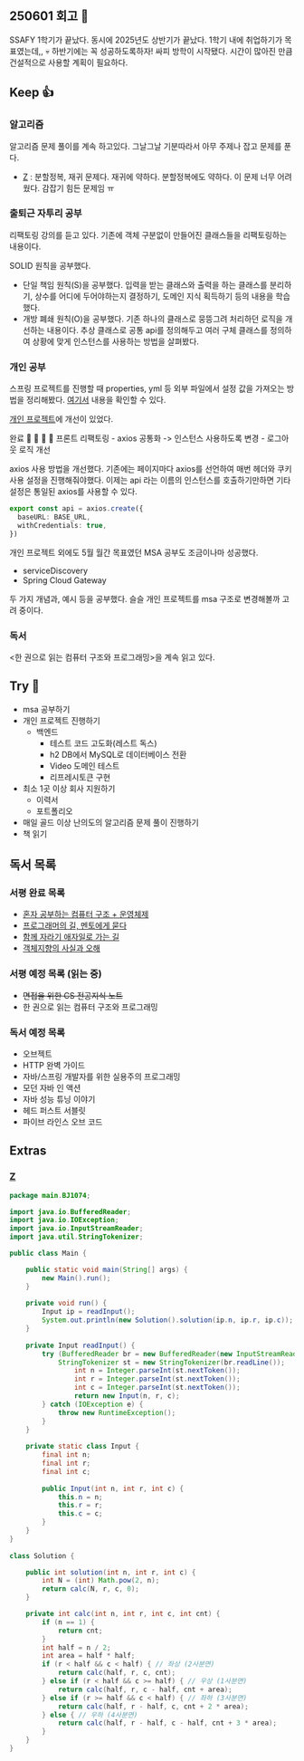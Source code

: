 ## 250601 회고 💬
SSAFY 1학기가 끝났다. 동시에 2025년도 상반기가 끝났다. 1학기 내에 취업하기가 목표였는데,, 💀 하반기에는 꼭 성공하도록하자! 싸피 방학이 시작됐다. 시간이 많아진 만큼 건설적으로 사용할 계획이 필요하다.

## Keep 👍
### 알고리즘
알고리즘 문제 풀이를 계속 하고있다. 그날그날 기분따라서 아무 주제나 잡고 문제를 푼다.
- [Z](https://www.acmicpc.net/problem/1074) : 분할정복, 재귀 문제다. 재귀에 약하다. 분할정복에도 약하다. 이 문제 너무 어려웠다. 감잡기 힘든 문제임 ㅠ

### 출퇴근 자투리 공부
리팩토링 강의를 듣고 있다. 기존에 객체 구분없이 만들어진 클래스들을 리팩토링하는 내용이다. 

SOLID 원칙을 공부했다.

- 단일 책임 원칙(S)을 공부했다. 입력을 받는 클래스와 출력을 하는 클래스를 분리하기, 상수를 어디에 두어야하는지 결정하기, 도메인 지식 획득하기 등의 내용을 학습했다.
- 개방 폐쇄 원칙(O)을 공부했다. 기존 하나의 클래스로 뭉뜽그려 처리하던 로직을 개선하는 내용이다. 추상 클래스로 공통 api를 정의해두고 여러 구체 클래스를 정의하여 상황에 맞게 인스턴스를 사용하는 방법을 살펴봤다.

### 개인 공부
스프링 프로젝트를 진행할 때 properties, yml 등 외부 파일에서 설정 값을 가져오는 방법을 정리해봤다. [여기서](https://velog.io/@regular_jk_kim/Spring-Boot-프로젝트의-설정-값을-읽을-수-있는-방식-3가지) 내용을 확인할 수 있다.

[개인 프로젝트](https://github.com/kimregular/mySettlement)에 개선이 있었다.

완료 🙌 🙌 🙌 🙌
프론트 리팩토링
	- axios 공통화 -> 인스턴스 사용하도록 변경
	- 로그아웃 로직 개선

axios 사용 방법을 개선했다. 기존에는 페이지마다 axios를 선언하여 매번 헤더와 쿠키 사용 설정을 진행해줘야했다. 이제는 api 라는 이름의 인스턴스를 호출하기만하면 기타 설정은 통일된 axios를 사용할 수 있다.

```ts
export const api = axios.create({  
  baseURL: BASE_URL,  
  withCredentials: true,  
})
```

개인 프로젝트 외에도 5월 월간 목표였던 MSA 공부도 조금이나마 성공했다.
- serviceDiscovery
- Spring Cloud Gateway

두 가지 개념과, 예시 등을 공부했다. 슬슬 개인 프로젝트를 msa 구조로 변경해볼까 고려 중이다.

### 독서
<한 권으로 읽는 컴퓨터 구조와 프로그래밍>을 계속 읽고 있다.

## Try 🧚
- msa 공부하기
- 개인 프로젝트 진행하기
	-  백엔드
		- 테스트 코드 고도화(레스트 독스)
		- h2 DB에서 MySQL로 데이터베이스 전환
		- Video 도메인 테스트
		- 리프레시토큰 구현
- 최소 1곳 이상 회사 지원하기
	-  이력서
	- 포트폴리오
- 매일 골드 이상 난의도의 알고리즘 문제 풀이 진행하기
- 책 읽기

## 독서 목록

### 서평 완료 목록
- [혼자 공부하는 컴퓨터 구조 + 운영체제](https://velog.io/@regular_jk_kim/혼자-공부하는-컴퓨터-구조-운영체제-를-읽고)
- [프로그래머의 길, 멘토에게 묻다](https://velog.io/@regular_jk_kim/프로그래머의-길-멘토에게-묻다-를-읽고-24jpq345)
- [함께 자라기 애자일로 가는 길](https://velog.io/@regular_jk_kim/함께-자라기-를-읽고)
- [객체지향의 사실과 오해](https://velog.io/@regular_jk_kim/객체지향의-사실과-오해-를-읽고)

###  서평 예정 목록 (읽는 중) 
- ~~면접을 위한 CS 전공지식 노트~~
- 한 권으로 읽는 컴퓨터 구조와 프로그래밍

### 독서 예정 목록
- 오브젝트
- HTTP 완벽 가이드
- 자바/스프링 개발자를 위한 실용주의 프로그래밍
- 모던 자바 인 액션
- 자바 성능 튜닝 이야기 
- 헤드 퍼스트 서블릿
- 파이브 라인스 오브 코드

## Extras
### [Z](https://www.acmicpc.net/problem/1074)
```java
package main.BJ1074; 

import java.io.BufferedReader; 
import java.io.IOException; 
import java.io.InputStreamReader; 
import java.util.StringTokenizer; 

public class Main { 

	public static void main(String[] args) { 
		new Main().run(); 
	} 
	
	private void run() { 
		Input ip = readInput(); 
		System.out.println(new Solution().solution(ip.n, ip.r, ip.c)); 
	} 
	
	private Input readInput() { 
		try (BufferedReader br = new BufferedReader(new InputStreamReader(System.in))) { 
			StringTokenizer st = new StringTokenizer(br.readLine()); 
				int n = Integer.parseInt(st.nextToken()); 
				int r = Integer.parseInt(st.nextToken()); 
				int c = Integer.parseInt(st.nextToken()); 
				return new Input(n, r, c); 
		} catch (IOException e) { 
			throw new RuntimeException(); 
		} 
	} 
	
	private static class Input { 
		final int n; 
		final int r; 
		final int c; 
	
		public Input(int n, int r, int c) { 
			this.n = n; 
			this.r = r; 
			this.c = c; 
		} 
	} 
} 
	
class Solution { 

	public int solution(int n, int r, int c) { 
		int N = (int) Math.pow(2, n); 
		return calc(N, r, c, 0); 
	} 

	private int calc(int n, int r, int c, int cnt) { 
		if (n == 1) { 
			return cnt; 
		} 
		int half = n / 2; 
		int area = half * half; 
		if (r < half && c < half) { // 좌상 (2사분면) 
			return calc(half, r, c, cnt); 
		} else if (r < half && c >= half) { // 우상 (1사분면) 
			return calc(half, r, c - half, cnt + area); 
		} else if (r >= half && c < half) { // 좌하 (3사분면) 
			return calc(half, r - half, c, cnt + 2 * area); 
		} else { // 우하 (4사분면) 
			return calc(half, r - half, c - half, cnt + 3 * area); 
		} 
	} 
}
```